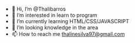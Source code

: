 - 👋 Hi, I’m @Thalibarros
- 👀 I’m interested in learn to program
- 🌱 I’m currently learning HTML/CSS/JAVASCRIPT
- 💞️ I’m looking knowledge in the area
- 📫 How to reach me thalinesilva97@gmail.com 

<!---
Thalibarros/Thalibarros is a ✨ special ✨ repository because its `README.md` (this file) appears on your GitHub profile.
You can click the Preview link to take a look at your changes.
--->
